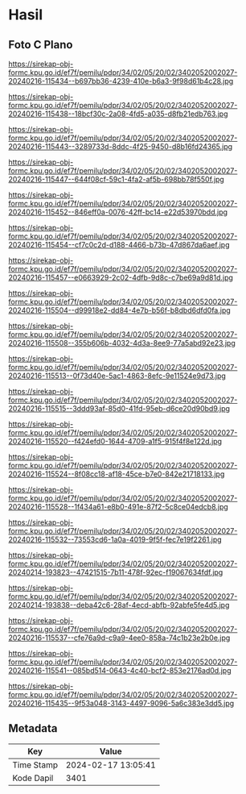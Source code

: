 # Hasil

## Foto C Plano

https://sirekap-obj-formc.kpu.go.id/ef7f/pemilu/pdpr/34/02/05/20/02/3402052002027-20240216-115434--b697bb36-4239-410e-b6a3-9f98d61b4c28.jpg

https://sirekap-obj-formc.kpu.go.id/ef7f/pemilu/pdpr/34/02/05/20/02/3402052002027-20240216-115438--18bcf30c-2a08-4fd5-a035-d8fb21edb763.jpg

https://sirekap-obj-formc.kpu.go.id/ef7f/pemilu/pdpr/34/02/05/20/02/3402052002027-20240216-115443--3289733d-8ddc-4f25-9450-d8b16fd24365.jpg

https://sirekap-obj-formc.kpu.go.id/ef7f/pemilu/pdpr/34/02/05/20/02/3402052002027-20240216-115447--644f08cf-59c1-4fa2-af5b-698bb78f550f.jpg

https://sirekap-obj-formc.kpu.go.id/ef7f/pemilu/pdpr/34/02/05/20/02/3402052002027-20240216-115452--846eff0a-0076-42ff-bc14-e22d53970bdd.jpg

https://sirekap-obj-formc.kpu.go.id/ef7f/pemilu/pdpr/34/02/05/20/02/3402052002027-20240216-115454--cf7c0c2d-d188-4466-b73b-47d867da6aef.jpg

https://sirekap-obj-formc.kpu.go.id/ef7f/pemilu/pdpr/34/02/05/20/02/3402052002027-20240216-115457--e0663929-2c02-4dfb-9d8c-c7be69a9d81d.jpg

https://sirekap-obj-formc.kpu.go.id/ef7f/pemilu/pdpr/34/02/05/20/02/3402052002027-20240216-115504--d99918e2-dd84-4e7b-b56f-b8dbd6dfd0fa.jpg

https://sirekap-obj-formc.kpu.go.id/ef7f/pemilu/pdpr/34/02/05/20/02/3402052002027-20240216-115508--355b606b-4032-4d3a-8ee9-77a5abd92e23.jpg

https://sirekap-obj-formc.kpu.go.id/ef7f/pemilu/pdpr/34/02/05/20/02/3402052002027-20240216-115513--0f73d40e-5ac1-4863-8efc-9e11524e9d73.jpg

https://sirekap-obj-formc.kpu.go.id/ef7f/pemilu/pdpr/34/02/05/20/02/3402052002027-20240216-115515--3ddd93af-85d0-41fd-95eb-d6ce20d90bd9.jpg

https://sirekap-obj-formc.kpu.go.id/ef7f/pemilu/pdpr/34/02/05/20/02/3402052002027-20240216-115520--f424efd0-1644-4709-a1f5-915f4f8e122d.jpg

https://sirekap-obj-formc.kpu.go.id/ef7f/pemilu/pdpr/34/02/05/20/02/3402052002027-20240216-115524--8f08cc18-af18-45ce-b7e0-842e21718133.jpg

https://sirekap-obj-formc.kpu.go.id/ef7f/pemilu/pdpr/34/02/05/20/02/3402052002027-20240216-115528--1f434a61-e8b0-491e-87f2-5c8ce04edcb8.jpg

https://sirekap-obj-formc.kpu.go.id/ef7f/pemilu/pdpr/34/02/05/20/02/3402052002027-20240216-115532--73553cd6-1a0a-4019-9f5f-fec7e19f2261.jpg

https://sirekap-obj-formc.kpu.go.id/ef7f/pemilu/pdpr/34/02/05/20/02/3402052002027-20240214-193823--47421515-7b11-478f-92ec-f19067634fdf.jpg

https://sirekap-obj-formc.kpu.go.id/ef7f/pemilu/pdpr/34/02/05/20/02/3402052002027-20240214-193838--deba42c6-28af-4ecd-abfb-92abfe5fe4d5.jpg

https://sirekap-obj-formc.kpu.go.id/ef7f/pemilu/pdpr/34/02/05/20/02/3402052002027-20240216-115537--cfe76a9d-c9a9-4ee0-858a-74c1b23e2b0e.jpg

https://sirekap-obj-formc.kpu.go.id/ef7f/pemilu/pdpr/34/02/05/20/02/3402052002027-20240216-115541--085bd514-0643-4c40-bcf2-853e2176ad0d.jpg

https://sirekap-obj-formc.kpu.go.id/ef7f/pemilu/pdpr/34/02/05/20/02/3402052002027-20240216-115435--9f53a048-3143-4497-9096-5a6c383e3dd5.jpg


## Metadata

| Key        | Value               |
| ---------- | ------------------- |
| Time Stamp | 2024-02-17 13:05:41 |
| Kode Dapil | 3401                |



